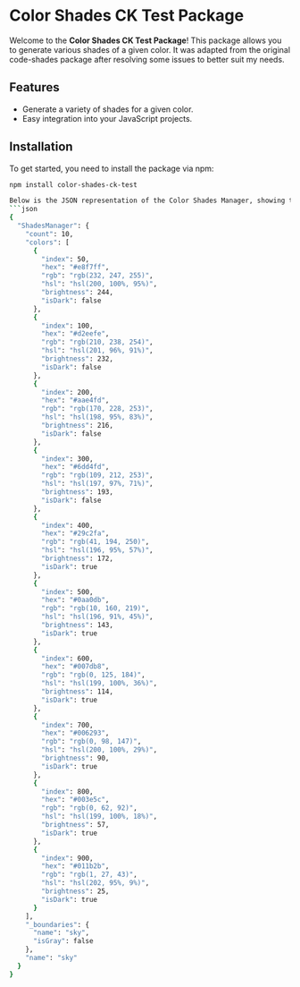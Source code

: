 # Color Shades CK Test Package

Welcome to the **Color Shades CK Test Package**! This package allows you to generate various shades of a given color. It was adapted from the original code-shades package after resolving some issues to better suit my needs.

## Features

- Generate a variety of shades for a given color.
- Easy integration into your JavaScript projects.

## Installation

To get started, you need to install the package via npm:

````bash
npm install color-shades-ck-test

Below is the JSON representation of the Color Shades Manager, showing the details of various color shades.
```json
{
  "ShadesManager": {
    "count": 10,
    "colors": [
      {
        "index": 50,
        "hex": "#e8f7ff",
        "rgb": "rgb(232, 247, 255)",
        "hsl": "hsl(200, 100%, 95%)",
        "brightness": 244,
        "isDark": false
      },
      {
        "index": 100,
        "hex": "#d2eefe",
        "rgb": "rgb(210, 238, 254)",
        "hsl": "hsl(201, 96%, 91%)",
        "brightness": 232,
        "isDark": false
      },
      {
        "index": 200,
        "hex": "#aae4fd",
        "rgb": "rgb(170, 228, 253)",
        "hsl": "hsl(198, 95%, 83%)",
        "brightness": 216,
        "isDark": false
      },
      {
        "index": 300,
        "hex": "#6dd4fd",
        "rgb": "rgb(109, 212, 253)",
        "hsl": "hsl(197, 97%, 71%)",
        "brightness": 193,
        "isDark": false
      },
      {
        "index": 400,
        "hex": "#29c2fa",
        "rgb": "rgb(41, 194, 250)",
        "hsl": "hsl(196, 95%, 57%)",
        "brightness": 172,
        "isDark": true
      },
      {
        "index": 500,
        "hex": "#0aa0db",
        "rgb": "rgb(10, 160, 219)",
        "hsl": "hsl(196, 91%, 45%)",
        "brightness": 143,
        "isDark": true
      },
      {
        "index": 600,
        "hex": "#007db8",
        "rgb": "rgb(0, 125, 184)",
        "hsl": "hsl(199, 100%, 36%)",
        "brightness": 114,
        "isDark": true
      },
      {
        "index": 700,
        "hex": "#006293",
        "rgb": "rgb(0, 98, 147)",
        "hsl": "hsl(200, 100%, 29%)",
        "brightness": 90,
        "isDark": true
      },
      {
        "index": 800,
        "hex": "#003e5c",
        "rgb": "rgb(0, 62, 92)",
        "hsl": "hsl(199, 100%, 18%)",
        "brightness": 57,
        "isDark": true
      },
      {
        "index": 900,
        "hex": "#011b2b",
        "rgb": "rgb(1, 27, 43)",
        "hsl": "hsl(202, 95%, 9%)",
        "brightness": 25,
        "isDark": true
      }
    ],
    "_boundaries": {
      "name": "sky",
      "isGray": false
    },
    "name": "sky"
  }
}
````
